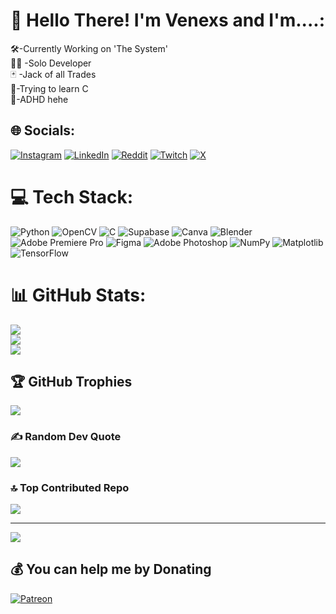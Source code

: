 # 💫 Hello There! I'm Venexs and I'm....:
🛠️-Currently Working on 'The System'<br>🤘🏼  -Solo Developer<br>🃏 -Jack of all Trades<br>🧪-Trying to learn C<br>🧠-ADHD hehe<br>


## 🌐 Socials:
[![Instagram](https://img.shields.io/badge/Instagram-%23E4405F.svg?logo=Instagram&logoColor=white)](https://instagram.com/itsvenexs) [![LinkedIn](https://img.shields.io/badge/LinkedIn-%230077B5.svg?logo=linkedin&logoColor=white)](https://linkedin.com/in/0505751a9) [![Reddit](https://img.shields.io/badge/Reddit-%23FF4500.svg?logo=Reddit&logoColor=white)](https://reddit.com/user/Dangerous-Patient506) [![Twitch](https://img.shields.io/badge/Twitch-%239146FF.svg?logo=Twitch&logoColor=white)](https://twitch.tv/venexslive) [![X](https://img.shields.io/badge/X-black.svg?logo=X&logoColor=white)](https://x.com/Venexs1) 

# 💻 Tech Stack:
![Python](https://img.shields.io/badge/python-3670A0?style=for-the-badge&logo=python&logoColor=ffdd54) ![OpenCV](https://img.shields.io/badge/opencv-%23white.svg?style=for-the-badge&logo=opencv&logoColor=white) ![C](https://img.shields.io/badge/c-%2300599C.svg?style=for-the-badge&logo=c&logoColor=white) ![Supabase](https://img.shields.io/badge/Supabase-3ECF8E?style=for-the-badge&logo=supabase&logoColor=white) ![Canva](https://img.shields.io/badge/Canva-%2300C4CC.svg?style=for-the-badge&logo=Canva&logoColor=white) ![Blender](https://img.shields.io/badge/blender-%23F5792A.svg?style=for-the-badge&logo=blender&logoColor=white) ![Adobe Premiere Pro](https://img.shields.io/badge/Adobe%20Premiere%20Pro-9999FF.svg?style=for-the-badge&logo=Adobe%20Premiere%20Pro&logoColor=white) ![Figma](https://img.shields.io/badge/figma-%23F24E1E.svg?style=for-the-badge&logo=figma&logoColor=white) ![Adobe Photoshop](https://img.shields.io/badge/adobe%20photoshop-%2331A8FF.svg?style=for-the-badge&logo=adobe%20photoshop&logoColor=white) ![NumPy](https://img.shields.io/badge/numpy-%23013243.svg?style=for-the-badge&logo=numpy&logoColor=white) ![Matplotlib](https://img.shields.io/badge/Matplotlib-%23ffffff.svg?style=for-the-badge&logo=Matplotlib&logoColor=black) ![TensorFlow](https://img.shields.io/badge/TensorFlow-%23FF6F00.svg?style=for-the-badge&logo=TensorFlow&logoColor=white)
# 📊 GitHub Stats:
![](https://github-readme-stats.vercel.app/api?username=Venexs&theme=dark&hide_border=false&include_all_commits=false&count_private=false)<br/>
![](https://github-readme-streak-stats.herokuapp.com/?user=Venexs&theme=dark&hide_border=false)<br/>
![](https://github-readme-stats.vercel.app/api/top-langs/?username=Venexs&theme=dark&hide_border=false&include_all_commits=false&count_private=false&layout=compact)

## 🏆 GitHub Trophies
![](https://github-profile-trophy.vercel.app/?username=Venexs&theme=radical&no-frame=false&no-bg=true&margin-w=4)

### ✍️ Random Dev Quote
![](https://quotes-github-readme.vercel.app/api?type=horizontal&theme=radical)

### 🔝 Top Contributed Repo
![](https://github-contributor-stats.vercel.app/api?username=Venexs&limit=5&theme=dark&combine_all_yearly_contributions=true)

---
[![](https://visitcount.itsvg.in/api?id=Venexs&icon=0&color=0)](https://visitcount.itsvg.in)

  ## 💰 You can help me by Donating
  [![Patreon](https://img.shields.io/badge/Patreon-F96854?style=for-the-badge&logo=patreon&logoColor=white)](https://patreon.com/venexs) 

  
<!-- Proudly created with GPRM ( https://gprm.itsvg.in ) -->
